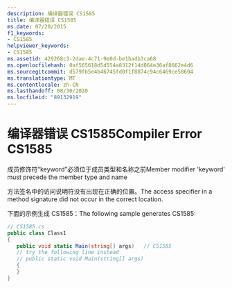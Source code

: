 ```yaml
---
description: 编译器错误 CS1585
title: 编译器错误 CS1585
ms.date: 07/20/2015
f1_keywords:
- CS1585
helpviewer_keywords:
- CS1585
ms.assetid: 429268c3-2dae-4c71-9e0d-be1badb3ca68
ms.openlocfilehash: 0af565618d5d554a8312f14d064e36af8662e4d6
ms.sourcegitcommit: d579fb5e4b46745fd0f1f8874c94c6469ce58604
ms.translationtype: MT
ms.contentlocale: zh-CN
ms.lasthandoff: 08/30/2020
ms.locfileid: "89132919"
---
```

# <a name="compiler-error-cs1585"></a><span data-ttu-id="91d3c-103">编译器错误 CS1585</span><span class="sxs-lookup"><span data-stu-id="91d3c-103">Compiler Error CS1585</span></span>
<span data-ttu-id="91d3c-104">成员修饰符“keyword”必须位于成员类型和名称之前</span><span class="sxs-lookup"><span data-stu-id="91d3c-104">Member modifier 'keyword' must precede the member type and name</span></span>  
  
 <span data-ttu-id="91d3c-105">方法签名中的访问说明符没有出现在正确的位置。</span><span class="sxs-lookup"><span data-stu-id="91d3c-105">The access specifier in a method signature did not occur in the correct location.</span></span>  
  
 <span data-ttu-id="91d3c-106">下面的示例生成 CS1585：</span><span class="sxs-lookup"><span data-stu-id="91d3c-106">The following sample generates CS1585:</span></span>  
  
```csharp  
// CS1585.cs  
public class Class1  
{  
   public void static Main(string[] args)   // CS1585  
   // try the following line instead  
   // public static void Main(string[] args)  
   {  
   }  
}  
```
